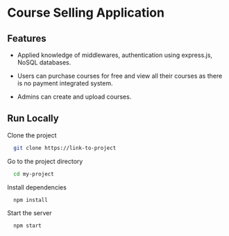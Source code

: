 
# Course Selling Application
## Features

- Applied knowledge of middlewares, authentication using express.js, NoSQL databases.

- Users can purchase courses for free and view all their courses as there is no payment integrated system.

- Admins can create and upload courses.


## Run Locally

Clone the project

```bash
  git clone https://link-to-project
```

Go to the project directory

```bash
  cd my-project
```

Install dependencies

```bash
  npm install
```

Start the server

```bash
  npm start
```


